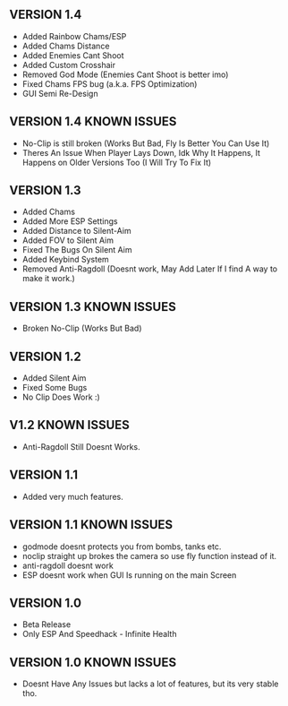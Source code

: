## VERSION 1.4

- Added Rainbow Chams/ESP
- Added Chams Distance
- Added Enemies Cant Shoot
- Added Custom Crosshair
- Removed God Mode (Enemies Cant Shoot is better imo)
- Fixed Chams FPS bug (a.k.a. FPS Optimization)
- GUI Semi Re-Design

## VERSION 1.4 KNOWN ISSUES

- No-Clip is still broken (Works But Bad, Fly Is Better You Can Use It)
- Theres An Issue When Player Lays Down, Idk Why It Happens, It Happens on Older Versions Too (I Will Try To Fix It)


## VERSION 1.3

- Added Chams
- Added More ESP Settings
- Added Distance to Silent-Aim
- Added FOV to Silent Aim
- Fixed The Bugs On Silent Aim
- Added Keybind System
- Removed Anti-Ragdoll (Doesnt work, May Add Later If I find A way to make it work.)


## VERSION 1.3 KNOWN ISSUES

- Broken No-Clip (Works But Bad)


## VERSION 1.2

- Added Silent Aim
- Fixed Some Bugs
- No Clip Does Work :)

## V1.2 KNOWN ISSUES 

- Anti-Ragdoll Still Doesnt Works.


## VERSION 1.1

- Added very much features.

## VERSION 1.1 KNOWN ISSUES
- godmode doesnt protects you from bombs, tanks etc.
- noclip straight up brokes the camera so use fly function instead of it.
- anti-ragdoll doesnt work
- ESP doesnt work when GUI Is running on the main Screen

## VERSION 1.0

- Beta Release
- Only ESP And Speedhack - Infinite Health

## VERSION 1.0 KNOWN ISSUES

- Doesnt Have Any Issues but lacks a lot of features, but its very stable tho.
